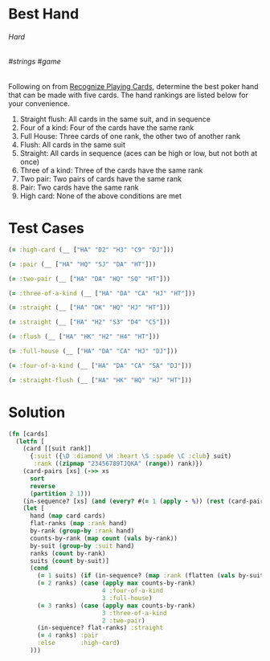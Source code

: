 # Best Hand

###### Hard
###### #strings #game

Following on from [Recognize Playing Cards](http://www.4clojure.com/problem/128), determine the best poker hand that can be made with five cards. The hand rankings are listed below for your convenience.

1. Straight flush: All cards in the same suit, and in sequence
2. Four of a kind: Four of the cards have the same rank
3. Full House: Three cards of one rank, the other two of another rank
4. Flush: All cards in the same suit
5. Straight: All cards in sequence (aces can be high or low, but not both at once)
6. Three of a kind: Three of the cards have the same rank
7. Two pair: Two pairs of cards have the same rank
8. Pair: Two cards have the same rank
9. High card: None of the above conditions are met

# Test Cases
```clojure
(= :high-card (__ ["HA" "D2" "H3" "C9" "DJ"]))
```
```clojure
(= :pair (__ ["HA" "HQ" "SJ" "DA" "HT"]))
```
```clojure
(= :two-pair (__ ["HA" "DA" "HQ" "SQ" "HT"]))
```
```clojure
(= :three-of-a-kind (__ ["HA" "DA" "CA" "HJ" "HT"]))
```
```clojure
(= :straight (__ ["HA" "DK" "HQ" "HJ" "HT"]))
```
```clojure
(= :straight (__ ["HA" "H2" "S3" "D4" "C5"]))
```
```clojure
(= :flush (__ ["HA" "HK" "H2" "H4" "HT"]))
```
```clojure
(= :full-house (__ ["HA" "DA" "CA" "HJ" "DJ"]))
```
```clojure
(= :four-of-a-kind (__ ["HA" "DA" "CA" "SA" "DJ"]))
```
```clojure
(= :straight-flush (__ ["HA" "HK" "HQ" "HJ" "HT"]))

```

# Solution
```clojure
(fn [cards]
  (letfn [
    (card [[suit rank]]
      {:suit ({\D :diamond \H :heart \S :spade \C :club} suit)
       :rank ((zipmap "23456789TJQKA" (range)) rank)})
    (card-pairs [xs] (->> xs
      sort
      reverse
      (partition 2 1)))
    (in-sequence? [xs] (and (every? #(= 1 (apply - %)) (rest (card-pairs xs)))))]
    (let [
      hand (map card cards)
      flat-ranks (map :rank hand)
      by-rank (group-by :rank hand)
      counts-by-rank (map count (vals by-rank))
      by-suit (group-by :suit hand)
      ranks (count by-rank)
      suits (count by-suit)]
      (cond
        (= 1 suits) (if (in-sequence? (map :rank (flatten (vals by-suit)))) :straight-flush :flush)
        (= 2 ranks) (case (apply max counts-by-rank)
                          4 :four-of-a-kind
                          3 :full-house)
        (= 3 ranks) (case (apply max counts-by-rank)
                          3 :three-of-a-kind
                          2 :two-pair)
        (in-sequence? flat-ranks) :straight
        (= 4 ranks) :pair
        :else       :high-card)
      )))
```

